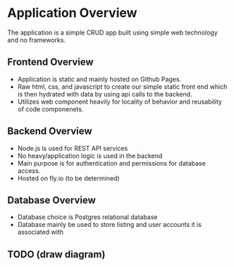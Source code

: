 # Application Overview 

The application is a simple CRUD app built using simple web technology and no frameworks. 

## Frontend Overview

- Application is static and mainly hosted on Github Pages. 
- Raw html, css, and javascript to create our simple static front end which is then hydrated with data by using api calls to the backend. 
- Utilizes web component heavily for locality of behavior and reusability of code componenets. 

## Backend Overview

- Node.js is used for REST API services
- No heavy/application logic is used in the backend
- Main purpose is for authentication and permissions for database access. 
- Hosted on fly.io (to be determined)

## Database Overview 

- Database choice is Postgres relational database
- Database mainly be used to store listing and user accounts it is associated with 

## TODO (draw diagram)
